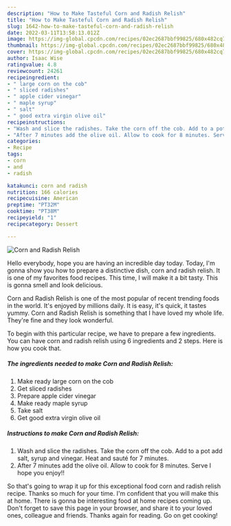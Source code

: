 ```yaml
---
description: "How to Make Tasteful Corn and Radish Relish"
title: "How to Make Tasteful Corn and Radish Relish"
slug: 1642-how-to-make-tasteful-corn-and-radish-relish
date: 2022-03-11T13:58:13.012Z
image: https://img-global.cpcdn.com/recipes/02ec2687bbf99825/680x482cq70/corn-and-radish-relish-recipe-main-photo.jpg
thumbnail: https://img-global.cpcdn.com/recipes/02ec2687bbf99825/680x482cq70/corn-and-radish-relish-recipe-main-photo.jpg
cover: https://img-global.cpcdn.com/recipes/02ec2687bbf99825/680x482cq70/corn-and-radish-relish-recipe-main-photo.jpg
author: Isaac Wise
ratingvalue: 4.8
reviewcount: 24261
recipeingredient:
- " large corn on the cob"
- " sliced radishes"
- " apple cider vinegar"
- " maple syrup"
- " salt"
- " good extra virgin olive oil"
recipeinstructions:
- "Wash and slice the radishes. Take the corn off the cob. Add to a pot add salt, syrup and vinegar. Heat and sauté for 7 minutes."
- "After 7 minutes add the olive oil. Allow to cook for 8 minutes. Serve I hope you enjoy!!"
categories:
- Recipe
tags:
- corn
- and
- radish

katakunci: corn and radish 
nutrition: 166 calories
recipecuisine: American
preptime: "PT32M"
cooktime: "PT38M"
recipeyield: "1"
recipecategory: Dessert

---
```



![Corn and Radish Relish](https://img-global.cpcdn.com/recipes/02ec2687bbf99825/680x482cq70/corn-and-radish-relish-recipe-main-photo.jpg)

Hello everybody, hope you are having an incredible day today. Today, I'm gonna show you how to prepare a distinctive dish, corn and radish relish. It is one of my favorites food recipes. This time, I will make it a bit tasty. This is gonna smell and look delicious.

Corn and Radish Relish is one of the most popular of recent trending foods in the world. It's enjoyed by millions daily. It is easy, it's quick, it tastes yummy. Corn and Radish Relish is something that I have loved my whole life. They're fine and they look wonderful.




To begin with this particular recipe, we have to prepare a few ingredients. You can have corn and radish relish using 6 ingredients and 2 steps. Here is how you cook that.

<!--inarticleads1-->

##### The ingredients needed to make Corn and Radish Relish:

1. Make ready  large corn on the cob
1. Get  sliced radishes
1. Prepare  apple cider vinegar
1. Make ready  maple syrup
1. Take  salt
1. Get  good extra virgin olive oil




<!--inarticleads2-->

##### Instructions to make Corn and Radish Relish:

1. Wash and slice the radishes. Take the corn off the cob. Add to a pot add salt, syrup and vinegar. Heat and sauté for 7 minutes.
1. After 7 minutes add the olive oil. Allow to cook for 8 minutes. Serve I hope you enjoy!!




So that's going to wrap it up for this exceptional food corn and radish relish recipe. Thanks so much for your time. I'm confident that you will make this at home. There is gonna be interesting food at home recipes coming up. Don't forget to save this page in your browser, and share it to your loved ones, colleague and friends. Thanks again for reading. Go on get cooking!

